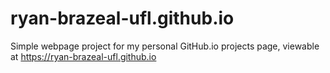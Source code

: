 # ryan-brazeal-ufl.github.io

Simple webpage project for my personal GitHub.io projects page, viewable at https://ryan-brazeal-ufl.github.io
